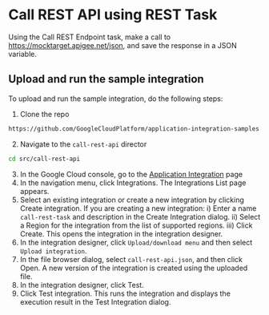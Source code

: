 # Call REST API using REST Task

Using the Call REST Endpoint task, make a call to https://mocktarget.apigee.net/json, and save the response in a JSON variable.

## Upload and run the sample integration

To upload and run the sample integration, do the following steps:

1) Clone the repo 
```sh
https://github.com/GoogleCloudPlatform/application-integration-samples.git
```
2) Navigate to the `call-rest-api` director
```sh
cd src/call-rest-api
```
3) In the Google Cloud console, go to the [Application Integration](https://console.cloud.google.com/integrations?_ga=2.161317246.2144651509.1683660420-1351281240.1683660420) page
4) In the navigation menu, click Integrations. The Integrations List page appears.
5) Select an existing integration or create a new integration by clicking Create integration.
If you are creating a new integration:
    i) Enter a name `call-rest-task` and description in the Create Integration dialog.
    ii) Select a Region for the integration from the list of supported regions.
    iii) Click Create.
This opens the integration in the integration designer.
6) In the integration designer, click `Upload/download menu` and then select `Upload integration`.
7) In the file browser dialog, select `call-rest-api.json`, and then click Open. A new version of the integration is created using the uploaded file.
8) In the integration designer, click Test.
9) Click Test integration. This runs the integration and displays the execution result in the Test Integration dialog.


